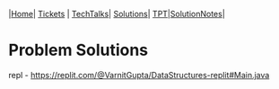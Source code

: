 |[Home](../Home)| [Tickets](../Tickets) | [TechTalks](../TechTalks)| [Solutions](.)| [TPT](../TPT)|[SolutionNotes](../SolutionNotes)|
# Problem Solutions
repl - https://replit.com/@VarnitGupta/DataStructures-replit#Main.java



